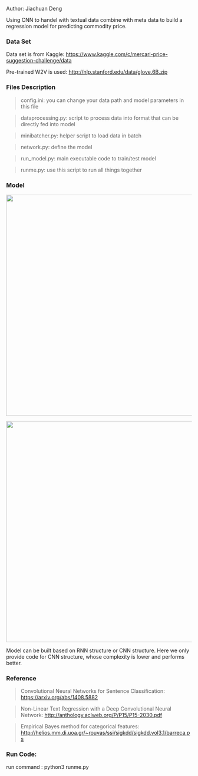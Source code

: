 Author: Jiachuan Deng

Using CNN to handel with textual data combine with meta data to build a regression model for predicting commodity price.

### Data Set
Data set is from Kaggle: https://www.kaggle.com/c/mercari-price-suggestion-challenge/data

Pre-trained W2V is used: http://nlp.stanford.edu/data/glove.6B.zip

### Files Description
> config.ini: you can change your data path and model parameters in this file

> dataprocessing.py: script to process data into format that can be directly fed into model

> minibatcher.py: helper script to load data in batch

> network.py: define the model

> run_model.py: main executable code to train/test model

> runme.py: use this script to run all things together

### Model
<p align="center"> 
<img src="https://user-images.githubusercontent.com/20760190/48676214-a8a34f80-eb31-11e8-8664-48721b5ba2f2.png" width="600">
 </p>
<p align="center"> 
<img src="https://user-images.githubusercontent.com/20760190/48676213-a80ab900-eb31-11e8-889f-ae305ca5d614.png" width="600">
 </p>
Model can be built based on RNN structure or CNN structure. Here we only provide code for CNN structure, whose complexity is lower and performs better.

### Reference
> Convolutional Neural Networks for Sentence Classification: https://arxiv.org/abs/1408.5882

> Non-Linear Text Regression with a Deep Convolutional Neural Network: http://anthology.aclweb.org/P/P15/P15-2030.pdf

> Empirical Bayes method for categorical features: http://helios.mm.di.uoa.gr/~rouvas/ssi/sigkdd/sigkdd.vol3.1/barreca.ps

### Run Code:
run command : python3 runme.py


